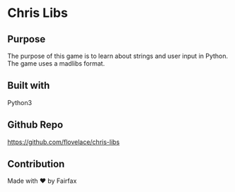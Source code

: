 # Chris Libs
## Purpose
The purpose of this game is to learn about strings and user input in Python. The game uses a madlibs format.
## Built with
Python3
## Github Repo
https://github.com/flovelace/chris-libs

## Contribution
Made with ❤️ by Fairfax